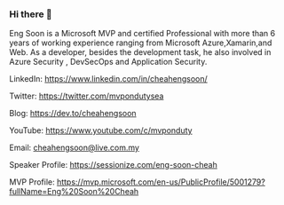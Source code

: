 ### Hi there 👋

Eng Soon is a Microsoft MVP and certified Professional with more than 6 years of working experience ranging from Microsoft Azure,Xamarin,and Web. As a developer, besides the development task, he also involved in Azure Security , DevSecOps and Application Security.

LinkedIn: https://www.linkedin.com/in/cheahengsoon/

Twitter: https://twitter.com/mvpondutysea

Blog: https://dev.to/cheahengsoon

YouTube: https://www.youtube.com/c/mvponduty

Email: cheahengsoon@live.com.my

Speaker Profile: https://sessionize.com/eng-soon-cheah

MVP Profile: https://mvp.microsoft.com/en-us/PublicProfile/5001279?fullName=Eng%20Soon%20Cheah

<!--
**cheahengsoon/cheahengsoon** is a ✨ _special_ ✨ repository because its `README.md` (this file) appears on your GitHub profile.

Here are some ideas to get you started:

- 🔭 I’m currently working on ...
- 🌱 I’m currently learning ...
- 👯 I’m looking to collaborate on ...
- 🤔 I’m looking for help with ...
- 💬 Ask me about ...
- 📫 How to reach me: ...
- 😄 Pronouns: ...
- ⚡ Fun fact: ...
-->

